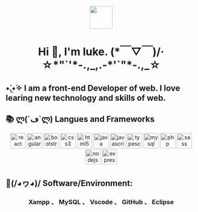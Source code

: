 <p align="center"><img src="https://raw.githubusercontent.com/coderjojo/coderjojo/master/img/github.gif" width="60" height="60" /></p>
<h1 align="center"> Hi 👋, I'm luke.  (*￣▽￣)/‧☆*"`'*-.,_,.-*'`"*-.,_☆</h1>
<h2> •̀.̫•́✧  I am a front-end Developer of web. I love learing new technology and skills of web. </h2>
<h2>📚 ლ(´ڡ`ლ)  Langues and Frameworks</h2> 
<p align="center" margin="50px 0"><img src="https://konpa.github.io/devicon/devicon.git/icons/react/react-original-wordmark.svg" alt="react" width="40" height="40" margin="50px"/> <img src="https://konpa.github.io/devicon/devicon.git/icons/angularjs/angularjs-original.svg" alt="angularjs" width="40" height="40" margin="50px"/> <img src="https://konpa.github.io/devicon/devicon.git/icons/bootstrap/bootstrap-plain.svg" alt="bootstrap" width="40" height="40" margin="50px"/> <img src="https://konpa.github.io/devicon/devicon.git/icons/css3/css3-original-wordmark.svg" alt="css3" width="40" height="40" margin="50px"/> <img src="https://konpa.github.io/devicon/devicon.git/icons/html5/html5-original-wordmark.svg" alt="html5" width="40" height="40" margin="50px"/> <img src="https://konpa.github.io/devicon/devicon.git/icons/java/java-original-wordmark.svg" alt="java" width="40" height="40" margin="50px"/> <img src="https://konpa.github.io/devicon/devicon.git/icons/javascript/javascript-original.svg" alt="javascript" width="40" height="40" margin="50px"/> <img src="https://konpa.github.io/devicon/devicon.git/icons/typescript/typescript-original.svg" alt="typescript" width="40" height="40" margin="50px"/> <img src="https://konpa.github.io/devicon/devicon.git/icons/mysql/mysql-original-wordmark.svg" alt="mysql" width="40" height="40" margin="50px"/> <img src="https://konpa.github.io/devicon/devicon.git/icons/php/php-original.svg" alt="php" width="40" height="40" margin="50px"/> <img src="https://konpa.github.io/devicon/devicon.git/icons/sass/sass-original.svg" alt="sass" width="40" height="40" margin="50px"/> <img src="https://konpa.github.io/devicon/devicon.git/icons/nodejs/nodejs-original-wordmark.svg" alt="nodejs" width="40" height="40" margin="50px"/> <img src="https://konpa.github.io/devicon/devicon.git/icons/express/express-original-wordmark.svg" alt="express" width="40" height="40" margin="50px"/></p>

<h2>🔧(/◕ヮ◕)/  Software/Environment:</h2>
<h3 align="center"> Xampp 、 MySQL 、 Vscode 、 GitHub 、 Eclipse </h3>
  
